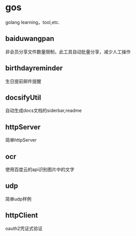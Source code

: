 # gos

golang learning，tool,etc.

## baiduwangpan

非会员分享文件数量限制，此工具自动批量分享，减少人工操作

## birthdayreminder

生日提前邮件提醒

## docsifyUtil

自动生成docs文档的siderbar,readme

## httpServer

简单httpServer

## ocr

使用百度云的api识别图片中的文字

## udp

简单udp样例

## httpClient

oauth2凭证式验证
